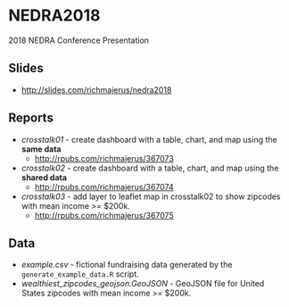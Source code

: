 # NEDRA2018
2018 NEDRA Conference Presentation

## Slides
* http://slides.com/richmajerus/nedra2018

## Reports
* *crosstalk01* - create dashboard with a table, chart, and map using the **same data**
  * http://rpubs.com/richmajerus/367073
* *crosstalk02* - create dashboard with a table, chart, and map using the **shared data**
  * http://rpubs.com/richmajerus/367074
* *crosstalk03* - add layer to leaflet map in crosstalk02 to show zipcodes with mean income >= $200k.
  * http://rpubs.com/richmajerus/367075
  
## Data
* *example.csv* - fictional fundraising data generated by the `generate_example_data.R` script. 
* *wealthiest_zipcodes_geojson.GeoJSON* - GeoJSON file for United States zipcodes with mean income >= $200k. 


